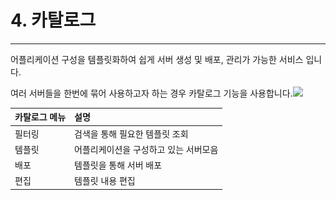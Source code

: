 # 4. 카탈로그

---

어플리케이션 구성을 템플릿화하여 쉽게 서버 생성 및 배포, 관리가 가능한 서비스 입니다.

여러 서버들을 한번에 묶어 사용하고자 하는 경우 카탈로그 기능을 사용합니다.![](/assets/2.1카탈로그조회1.png)

| **카탈로그 메뉴** | **설명** |
| :--- | :--- |
| 필터링 | 검색을 통해 필요한 템플릿 조회 |
| 템플릿 | 어플리케이션을 구성하고 있는 서버모음  |
| 배포 | 템플릿을 통해 서버 배포 |
| 편집 | 템플릿 내용 편집 |



